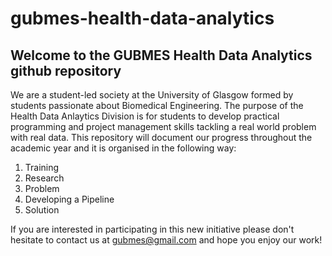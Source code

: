 # gubmes-health-data-analytics

## Welcome to the GUBMES Health Data Analytics github repository

We are a student-led society at the University of Glasgow formed by students passionate about Biomedical Engineering. The purpose of the Health Data Anlaytics Division is for students to develop practical programming and project management skills tackling a real world problem with real data. 
This repository will document our progress throughout the academic year and it is organised in the following way: 

1. Training
2. Research
3. Problem 
4. Developing a Pipeline
5. Solution


If you are interested in participating in this new initiative please don't hesitate to contact us at gubmes@gmail.com and hope you enjoy our work! 
